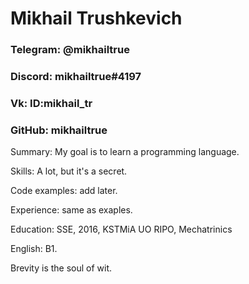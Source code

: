 # Mikhail Trushkevich

### Telegram: @mikhailtrue
### Discord:  mikhailtrue#4197
### Vk: ID:mikhail_tr
### GitHub: mikhailtrue

Summary: My goal is to learn a programming language.

Skills: A lot, but it's a secret.

Code examples: add later.

Experience: same as exaples. 

Education: SSE, 2016, KSTMiA UO RIPO, Mechatrinics

English: B1.

Brevity is the soul of wit.
